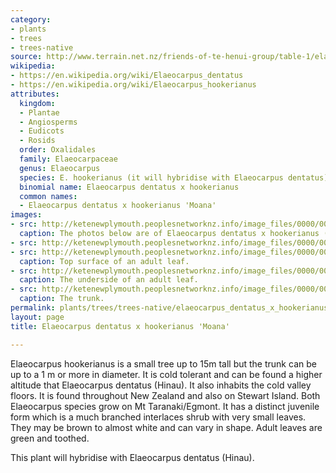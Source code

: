 ```yaml
---
category:
- plants
- trees
- trees-native
source: http://www.terrain.net.nz/friends-of-te-henui-group/table-1/elaeocarpus-hookerianus-pokaka.html
wikipedia:
- https://en.wikipedia.org/wiki/Elaeocarpus_dentatus
- https://en.wikipedia.org/wiki/Elaeocarpus_hookerianus
attributes:
  kingdom:
  - Plantae
  - Angiosperms
  - Eudicots
  - Rosids
  order: Oxalidales
  family: Elaeocarpaceae
  genus: Elaeocarpus
  species: E. hookerianus (it will hybridise with Elaeocarpus dentatus)
  binomial name: Elaeocarpus dentatus x hookerianus
  common names:
  - Elaeocarpus dentatus x hookerianus 'Moana'
images:
- src: http://ketenewplymouth.peoplesnetworknz.info/image_files/0000/0005/1829/Elaeocarpus_dentatus_x_hookerianus__Moana_.__216_.JPG
  caption: The photos below are of Elaeocarpus dentatus x hookerianus (‘Moana’)
- src: http://ketenewplymouth.peoplesnetworknz.info/image_files/0000/0003/4029/Elaeocarpus_dentatus_x_hookerianus__Moana-002.JPG
- src: http://ketenewplymouth.peoplesnetworknz.info/image_files/0000/0003/4034/Elaeocarpus_dentatus_x_hookerianus__Moana-003.JPG
  caption: Top surface of an adult leaf.
- src: http://ketenewplymouth.peoplesnetworknz.info/image_files/0000/0003/4039/Elaeocarpus_dentatus_x_hookerianus__Moana-007.JPG
  caption: The underside of an adult leaf.
- src: http://ketenewplymouth.peoplesnetworknz.info/image_files/0000/0004/5759/Elaeocarpus_dentatus_x_hookerianus__Moana_.__215_.JPG
  caption: The trunk.
permalink: plants/trees/trees-native/elaeocarpus_dentatus_x_hookerianus.html
layout: page
title: Elaeocarpus dentatus x hookerianus 'Moana'

---
```

Elaeocarpus hookerianus is a small tree up to 15m tall but the trunk can be up to a 1 m or more in diameter. It is cold tolerant and can be found a higher altitude that Elaeocarpus dentatus (Hinau). It also inhabits the cold valley floors. It is found throughout New Zealand and also on Stewart Island. Both Elaeocarpus species grow on Mt Taranaki/Egmont. It has a distinct juvenile form which is a much branched interlaces shrub with very small leaves. They may be brown to almost white and can vary in shape. Adult leaves are green and toothed.

This plant will hybridise with Elaeocarpus dentatus (Hinau).
